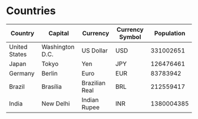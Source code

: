 # Countries

| **Country** | **Capital** | **Currency** | **Currency Symbol** | **Population** |
|-----|-----|------|------|------|
| United States | Washington D.C.| US Dollar | USD | 331002651 |
| Japan | Tokyo | Yen| JPY | 126476461 |
| Germany | Berlin | Euro | EUR | 83783942 |
| Brazil | Brasília | Brazilian Real | BRL | 212559417|
| India | New Delhi | Indian Rupee | INR | 1380004385 |